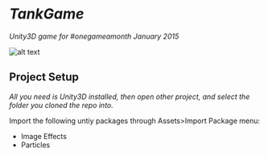 # _TankGame_

_Unity3D game for #onegameamonth January 2015_

![alt text](https://img.itch.zone/aW1hZ2UvMTY2ODQvNjgwNzMuanBn/315x250%23c/M6X7w%2B.jpg "Tank Game Screen Shot")

## Project Setup

_All you need is Unity3D installed, then open other project, and select the folder you cloned the repo into._ 

Import the following untiy packages through Assets>Import Package menu:
- Image Effects
- Particles
